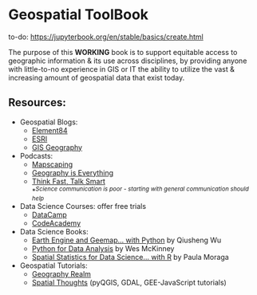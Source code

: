 # Geospatial ToolBook

to-do: https://jupyterbook.org/en/stable/basics/create.html 

<p>The purpose of this <b>WORKING</b> book is to support equitable access to geographic information & its use across disciplines, by providing anyone with little-to-no experience in GIS or IT the ability to utilize the vast & increasing amount of geospatial data that exist today.</p>  

## Resources: 

* Geospatial Blogs: 
  * [Element84](https://element84.com/blog/)
  * [ESRI](https://www.esri.com/arcgis-blog/overview/)   
  * [GIS Geography](https://gisgeography.com/)
* Podcasts:
  * [Mapscaping](https://mapscaping.com/podcasts/)  
  * [Geography is Everything](https://geographyiseverything.substack.com/podcast)
  * [Think Fast, Talk Smart](https://www.gsb.stanford.edu/business-podcasts/think-fast-talk-smart-podcast)   
           *<sup>*Science communication is poor - starting with general communication should help*</sup>
* Data Science Courses: offer free trials   
  * [DataCamp](https://www.datacamp.com/users/sign_up)
  * [CodeAcademy](https://www.codecademy.com/) 
* Data Science Books:
  * [Earth Engine and Geemap... with Python](https://book.geemap.org/) by Qiusheng Wu
  * [Python for Data Analysis](https://wesmckinney.com/book/) by Wes McKinney
  * [Spatial Statistics for Data Science... with R](https://www.paulamoraga.com/book-spatial/index.html) by Paula Moraga
* Geospatial Tutorials:
  * [Geography Realm](https://www.geographyrealm.com/gis/)
  * [Spatial Thoughts](https://courses.spatialthoughts.com) (pyQGIS, GDAL, GEE-JavaScript tutorials)
